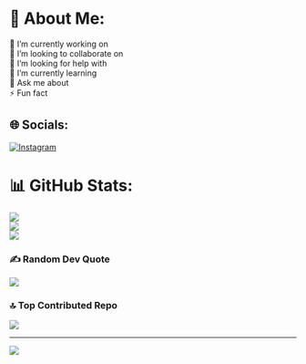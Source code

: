# 💫 About Me:
🔭 I’m currently working on<br>👯 I’m looking to collaborate on<br>🤝 I’m looking for help with<br>🌱 I’m currently learning<br>💬 Ask me about<br>⚡ Fun fact


## 🌐 Socials:
[![Instagram](https://img.shields.io/badge/Instagram-%23E4405F.svg?logo=Instagram&logoColor=white)](https://instagram.com/aetherz17_) 
# 📊 GitHub Stats:
![](https://github-readme-stats.vercel.app/api?username=aetherzcode&theme=dark&hide_border=false&include_all_commits=true&count_private=true)<br/>
![](https://github-readme-streak-stats.herokuapp.com/?user=aetherzcode&theme=dark&hide_border=false)<br/>
![](https://github-readme-stats.vercel.app/api/top-langs/?username=aetherzcode&theme=dark&hide_border=false&include_all_commits=true&count_private=true&layout=compact)

### ✍️ Random Dev Quote
![](https://quotes-github-readme.vercel.app/api?type=horizontal&theme=radical)

### 🔝 Top Contributed Repo
![](https://github-contributor-stats.vercel.app/api?username=aetherzcode&limit=5&theme=dark&combine_all_yearly_contributions=true)

---
[![](https://visitcount.itsvg.in/api?id=aetherzcode&icon=0&color=0)](https://visitcount.itsvg.in)

<!-- Proudly created with GPRM ( https://gprm.itsvg.in ) -->
